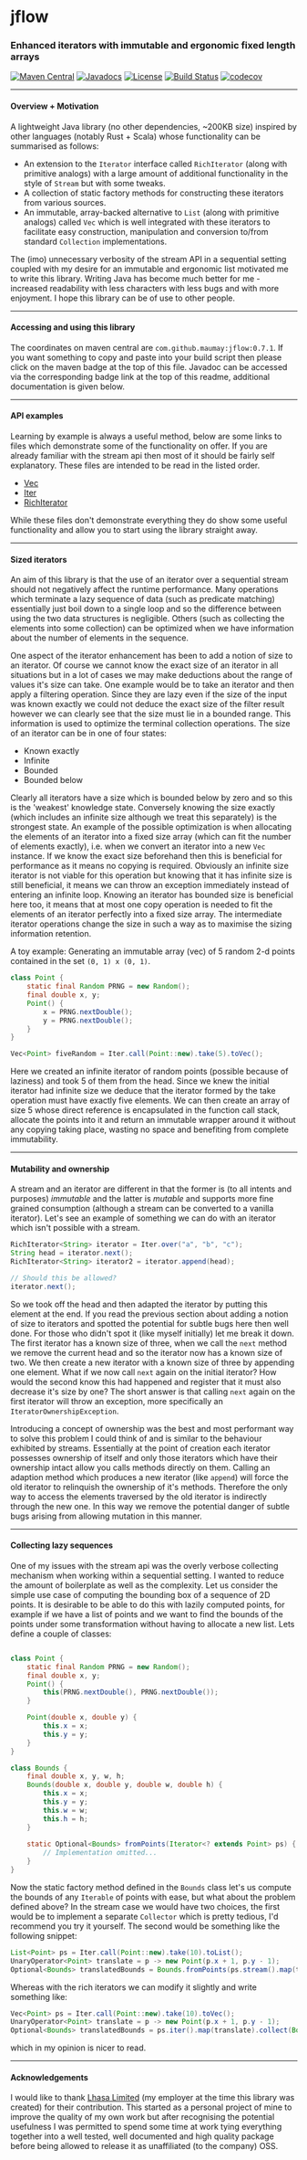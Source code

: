 # jflow
### Enhanced iterators with immutable and ergonomic fixed length arrays

[![Maven Central](https://maven-badges.herokuapp.com/maven-central/com.github.maumay/jflow/badge.svg?color=purple)](https://maven-badges.herokuapp.com/maven-central/com.github.maumay/jflow) [![Javadocs](https://img.shields.io/badge/javadoc-0.7.1-purple.svg?color=purple)](https://javadoc.io/doc/com.github.maumay/jflow) [![License](https://img.shields.io/badge/License-Apache%202.0-purple.svg)](https://opensource.org/licenses/Apache-2.0) [![Build Status](https://travis-ci.org/maumay/JFlow.svg?branch=master)](https://travis-ci.org/maumay/JFlow) [![codecov](https://codecov.io/gh/maumay/jflow/branch/master/graph/badge.svg)](https://codecov.io/gh/maumay/jflow) 


---
#### Overview + Motivation
A lightweight Java library (no other dependencies, ~200KB size) inspired by other languages (notably Rust + Scala) whose 
functionality can be summarised as follows:  

 - An extension to the `Iterator` interface called `RichIterator` (along with primitive analogs) with a large amount of 
 additional functionality in the style of `Stream` but with some tweaks. 
 - A collection of static factory methods for constructing these iterators from various sources.
 - An immutable, array-backed alternative to `List` (along with primitive analogs) called `Vec` which is well 
 integrated with these iterators to facilitate easy construction, manipulation and conversion to/from standard `Collection` 
 implementations.

The (imo) unnecessary verbosity of the stream API in a sequential setting coupled with my desire for an immutable and 
ergonomic list motivated me to write this library. Writing Java has become much better for me - increased 
readability with less characters with less bugs and with more enjoyment. I hope this library can be of use to other 
people.

---
#### Accessing and using this library

The coordinates on maven central are `com.github.maumay:jflow:0.7.1`. If you want something to copy and paste into your 
build script then please click on the maven badge at the top of this file. Javadoc can be accessed via the corresponding 
badge link at the top of this readme, additional documentation is given below.

---
#### API examples

Learning by example is always a useful method, below are some links to files which demonstrate some of the functionality
 on offer. If you are already familiar with the stream api then most of it should be fairly self explanatory. These 
 files are intended to be read in the listed order.

 - [Vec](docs/Vec-examples.md)
 - [Iter](docs/Iter-examples.md)
 - [RichIterator](docs/RichIterator-examples.md)

While these files don't demonstrate everything they do show some useful functionality and allow you to start using the 
library straight away.

---
#### Sized iterators

An aim of this library is that the use of an iterator over a sequential stream should not negatively affect the runtime 
performance. Many operations which terminate a lazy sequence of data (such as predicate matching) essentially just boil 
down to a single loop and so the difference between using the two data structures is negligible. Others (such as 
collecting the elements into some collection) can be optimized when we have information about the number of elements in 
the sequence.

One aspect of the iterator enhancement has been to add a notion of size to an iterator. Of course we cannot know the 
exact size of an iterator in all situations but in a lot of cases we may make deductions about the range of values it's 
size can take. One example would be to take an iterator and then apply a filtering operation. Since they are lazy even 
if the size of the input was known exactly we could not deduce the exact size of the filter result however we can clearly 
see that the size must lie in a bounded range. This information is used to optimize the terminal collection operations. 
The size of an iterator can be in one of four states:
 
 - Known exactly
 - Infinite
 - Bounded
 - Bounded below

Clearly all iterators have a size which is bounded below by zero and so this is the 'weakest' knowledge state. Conversely
knowing the size exactly (which includes an infinite size although we treat this separately) is the strongest state. An 
example of the possible optimization is when allocating the elements of an iterator into a fixed size array (which can 
fit the number of elements exactly), i.e. when we convert an iterator into a new `Vec` instance. If we know the exact 
size beforehand then this is beneficial for performance as it means no copying is required. Obviously an infinite size 
iterator is not viable for this operation but knowing that it has infinite size is still beneficial, it means we can 
throw an exception immediately instead of entering an infinite loop. Knowing an iterator has bounded size is beneficial 
here too, it means that at most one copy operation is needed to fit the elements of an iterator perfectly into a fixed 
size array.  The intermediate iterator operations change the size in such a way as to maximise the sizing information 
retention.

A toy example: Generating an immutable array (vec) of 5 random 2-d points contained in the set `(0, 1) x (0, 1)`.
```Java
class Point {
    static final Random PRNG = new Random();
    final double x, y;
    Point() {
        x = PRNG.nextDouble();
        y = PRNG.nextDouble();
    }
}

Vec<Point> fiveRandom = Iter.call(Point::new).take(5).toVec();
```

Here we created an infinite iterator of random points (possible because of laziness) and took 5 of them from the head. 
Since we knew the initial iterator had infinite size we deduce that the iterator formed by the take operation must have 
exactly five elements. We can then create an array of size 5 whose direct reference is encapsulated in the function call 
stack, allocate the points into it and return an immutable wrapper around it without any copying taking place, wasting 
no space and benefiting from complete immutability.


---
#### Mutability and ownership

A stream and an iterator are different in that the former is (to all intents and purposes) *immutable* and the latter is
 *mutable* and supports more fine grained consumption (although a stream can be converted to a vanilla iterator). Let's 
 see an example of something we can do with an iterator which isn't possible with a stream.

```Java
RichIterator<String> iterator = Iter.over("a", "b", "c");
String head = iterator.next();
RichIterator<String> iterator2 = iterator.append(head);

// Should this be allowed?
iterator.next();
```

So we took off the head and then adapted the iterator by putting this element at the end. If you read the previous 
section about adding a notion of size to iterators and spotted the potential for subtle bugs here then well done. For 
those who didn't spot it (like myself initially) let me break it down. The first iterator has a known size of three, 
when we call the `next` method we remove the current head and so the iterator now has a known size of two. We then 
create a new iterator with a known size of three by appending one element. What if we now call `next` again on the 
initial iterator? How would the second know this had happened and register that it must also decrease it's size by one? 
The short answer is that calling `next` again on the first iterator will throw an exception, more specifically an 
`IteratorOwnershipException`.

Introducing a concept of ownership was the best and most performant way to solve this problem I could think of and is 
similar to the behaviour exhibited by streams. Essentially at the point of creation each iterator possesses ownership of 
itself and only those iterators which have their ownership intact allow you calls methods directly on them. Calling an 
adaption method which produces a new iterator (like `append`) will force the old iterator to relinquish the ownership of
it's methods. Therefore the only way to access the elements traversed by the old iterator is indirectly through the new 
one. In this way we remove the potential danger of subtle bugs arising from allowing mutation in this manner.


---
#### Collecting lazy sequences

One of my issues with the stream api was the overly verbose collecting mechanism when working within a sequential setting.
I wanted to reduce the amount of boilerplate as well as the complexity. Let us consider the simple use case of computing
the bounding box of a sequence of 2D points. It is desirable to be able to do this with lazily computed points, for 
example if we have a list of points and we want to find the bounds of the points under some transformation without having 
to allocate a new list. Lets define a couple of classes:

```Java

class Point {
    static final Random PRNG = new Random();
    final double x, y;
    Point() {
        this(PRNG.nextDouble(), PRNG.nextDouble());
    }

    Point(double x, double y) {
        this.x = x;
        this.y = y;
    }
}

class Bounds {
    final double x, y, w, h;
    Bounds(double x, double y, double w, double h) {
        this.x = x;
        this.y = y;
        this.w = w;
        this.h = h;
    }
    
    static Optional<Bounds> fromPoints(Iterator<? extends Point> ps) {
        // Implementation omitted...
    }   
}
```

Now the static factory method defined in the `Bounds` class let's us compute the bounds of any `Iterable` of points with 
ease, but what about the problem defined above? In the stream case we would have two choices, the first would be to 
implement a separate `Collector` which is pretty tedious, I'd recommend you try it yourself. The second would be something like 
the following snippet:

```Java
List<Point> ps = Iter.call(Point::new).take(10).toList();
UnaryOperator<Point> translate = p -> new Point(p.x + 1, p.y - 1);
Optional<Bounds> translatedBounds = Bounds.fromPoints(ps.stream().map(translate).iterator());
```

Whereas with the rich iterators we can modify it slightly and write something like:

```Java
Vec<Point> ps = Iter.call(Point::new).take(10).toVec();
UnaryOperator<Point> translate = p -> new Point(p.x + 1, p.y - 1);
Optional<Bounds> translatedBounds = ps.iter().map(translate).collect(Bounds::fromPoints);

```

which in my opinion is nicer to read.


---
#### Acknowledgements

I would like to thank [Lhasa Limited](https://www.lhasalimited.org/) (my employer at the time this library was created) 
for their contribution. This started as a personal project of mine to improve the quality of my own work but after 
recognising the potential usefulness I was permitted to spend some time at work tying everything together into a well 
tested, well documented and high quality package before being allowed to release it as unaffiliated (to the company) OSS.

